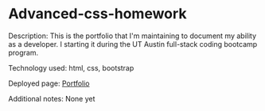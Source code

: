 # Advanced-css-homework

Description:
This is the portfolio that I'm maintaining to document my ability as a developer. I starting it during the UT Austin full-stack coding bootcamp program.

Technology used:
html, css, bootstrap


Deployed page:
[Portfolio](https://ajlosey.github.io/Portfolio/)

Additional notes:
None yet

